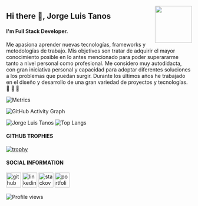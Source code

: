 
<!--
**jTanos/jTanos** is a ✨ _special_ ✨ repository because its `README.md` (this file) appears on your GitHub profile.

Here are some ideas to get you started:

- 🔭 I’m currently working on ...
- 🌱 I’m currently learning ...
- 👯 I’m looking to collaborate on ...
- 🤔 I’m looking for help with ...
- 💬 Ask me about ...
- ⚡ Fun fact: ...
- 📫 How to reach me: <a href="https://www.linkedin.com/in/vedant-jajoo-89a366171/">
      <img align="center" alt="Linkdin" width="25px"                                  src="https://raw.githubusercontent.com/edent/SuperTinyIcons/099dc12b59179d07d534069bc8551718f786d91a/images/svg/linkedin.svg" />
</a>
</br>
-->




[<img align='right' src='https://user-images.githubusercontent.com/5713670/87202985-820dcb80-c2b6-11ea-9f56-7ec461c497c3.gif' width='100'>](https://jtanos.github.io/)

## Hi there 👋, Jorge Luis Tanos
#### I'm Full Stack Developer.

Me apasiona aprender nuevas tecnologías, frameworks y metodologías de trabajo.
Mis objetivos son tratar de adquirir el mayor conocimiento posible en lo antes mencionado para poder 
superararme tanto a nivel personal como profesional.
Me considero muy autodidacta, con gran iniciativa personal y capacidad para adoptar diferentes soluciones 
a los problemas que puedan surgir.
Durante los últimos años he trabajado en el diseño y desarrollo de una gran variedad de proyectos y tecnologías. 
💪 💪 💪

![Metrics](https://metrics.lecoq.io/jtanos?template=classic&gists=1&introduction=1&activity=1&base.indepth=false&base.hireable=false&activity.limit=5&activity.load=300&activity.days=14&activity.visibility=all&activity.timestamps=false&activity.filter=all&introduction.title=true&config.timezone=America%2FBuenos_Aires)


![GitHub Activity Graph](https://activity-graph.herokuapp.com/graph?username=jtanos&theme=react-dark&hide_border=true)  

![Jorge Luis Tanos](https://github-readme-stats.vercel.app/api?username=jTanos&show_icons=true&title_color=ffffff&icon_color=bb2acf&text_color=daf7dc&bg_color=191919&hide_border=true) ![Top Langs](https://github-readme-stats.vercel.app/api/top-langs/?username=jtanos&layout=compact&langs_count=10&title_color=ffffff&icon_color=bb2acf&text_color=daf7dc&bg_color=191919&hide_border=true)


#### GITHUB TROPHIES
  
[![trophy](https://github-profile-trophy.vercel.app/?username=jtanos&theme=onedark&margin-w=15&margin-h=15&no-bg=true&column=4)](https://github.com/ryo-ma/github-profile-trophy)

#### SOCIAL INFORMATION

[<img src='https://cdn.jsdelivr.net/npm/simple-icons@3.0.1/icons/github.svg' alt='github' height='40'>](https://github.com/jtanos)
[<img src='https://cdn.jsdelivr.net/npm/simple-icons@3.0.1/icons/linkedin.svg' alt='linkedin' height='40'>](https://www.linkedin.com/in/jorge-tanos-40968092/)
[<img src='https://cdn.jsdelivr.net/npm/simple-icons@3.0.1/icons/stackoverflow.svg' alt='stackoverflow' height='40'>](https://es.stackoverflow.com/users/165943/jtanos) [<img src='https://cdn.jsdelivr.net/npm/simple-icons@3.0.1/icons/icloud.svg' alt='portfolio' height='40'>](https://jtanos.github.io/)  

![Profile views](https://gpvc.arturio.dev/jtanos) 


<!--
![GitHub streak stats](https://github-readme-streak-stats.herokuapp.com/?user=jtanos) 

### GITHUB BADGES

<a href='https://archiveprogram.github.com/'>
  <img src='https://raw.githubusercontent.com/acervenky/animated-github-badges/master/assets/acbadge.gif' width='40' height='40'>
</a>
<a href='https://docs.github.com/en/developers'>
  <img src='https://raw.githubusercontent.com/acervenky/animated-github-badges/master/assets/devbadge.gif' width='40' height='40'>
</a>
<a href='https://github.com/pricing'>
  <img src='https://raw.githubusercontent.com/acervenky/animated-github-badges/master/assets/pro.gif' width='40' height='40'>
</a>
<a href='https://stars.github.com/'>
  <img src='https://raw.githubusercontent.com/acervenky/animated-github-badges/master/assets/starbadge.gif' width='35' height='35'>
</a>
<a href='https://docs.github.com/en/github/supporting-the-open-source-community-with-github-sponsors'>
  <img src='https://raw.githubusercontent.com/acervenky/animated-github-badges/master/assets/sponsorbadge.gif' width='35' height='35'>
</a>
 -->
